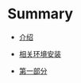 # Summary

* [介绍](README.md)

* [相关环境安装](bookcontent/install-groovy.md)

* [第一部分](bookcontent/install-groovy.md)



